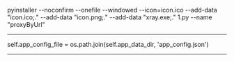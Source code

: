   pyinstaller --noconfirm --onefile --windowed --icon=icon.ico --add-data "icon.ico;."   --add-data "icon.png;." --add-data "xray.exe;."   1.py   --name  "proxyByUrl"

 ------------------------------------------------
 self.app_config_file = os.path.join(self.app_data_dir, 'app_config.json')

 ________________________________________________________            
